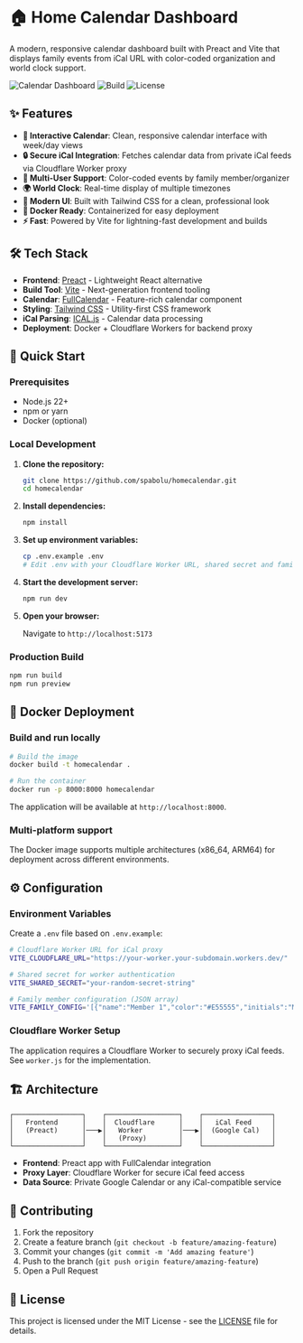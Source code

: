 # 🏠 Home Calendar Dashboard

A modern, responsive calendar dashboard built with Preact and Vite that displays family events from iCal URL with color-coded organization and world clock support.

![Calendar Dashboard](https://img.shields.io/badge/Status-Live-brightgreen) ![Build](https://img.shields.io/badge/Build-Passing-success) ![License](https://img.shields.io/badge/License-MIT-blue)

## ✨ Features

- **📅 Interactive Calendar**: Clean, responsive calendar interface with week/day views
- **🔒 Secure iCal Integration**: Fetches calendar data from private iCal feeds via Cloudflare Worker proxy
- **👥 Multi-User Support**: Color-coded events by family member/organizer
- **🌍 World Clock**: Real-time display of multiple timezones
- **🎨 Modern UI**: Built with Tailwind CSS for a clean, professional look
- **🐳 Docker Ready**: Containerized for easy deployment
- **⚡ Fast**: Powered by Vite for lightning-fast development and builds

## 🛠 Tech Stack

- **Frontend**: [Preact](https://preactjs.com/) - Lightweight React alternative
- **Build Tool**: [Vite](https://vitejs.dev/) - Next-generation frontend tooling
- **Calendar**: [FullCalendar](https://fullcalendar.io/) - Feature-rich calendar component
- **Styling**: [Tailwind CSS](https://tailwindcss.com/) - Utility-first CSS framework
- **iCal Parsing**: [ICAL.js](https://github.com/mozilla-comm/ical.js/) - Calendar data processing
- **Deployment**: Docker + Cloudflare Workers for backend proxy

## 🚀 Quick Start

### Prerequisites

- Node.js 22+
- npm or yarn
- Docker (optional)

### Local Development

1. **Clone the repository:**

   ```bash
   git clone https://github.com/spabolu/homecalendar.git
   cd homecalendar
   ```

2. **Install dependencies:**

   ```bash
   npm install
   ```

3. **Set up environment variables:**

   ```bash
   cp .env.example .env
   # Edit .env with your Cloudflare Worker URL, shared secret and family memebers info
   ```

4. **Start the development server:**

   ```bash
   npm run dev
   ```

5. **Open your browser:**
   
   Navigate to `http://localhost:5173`

### Production Build

```bash
npm run build
npm run preview
```

## 🐳 Docker Deployment

### Build and run locally

```bash
# Build the image
docker build -t homecalendar .

# Run the container
docker run -p 8000:8000 homecalendar
```

The application will be available at `http://localhost:8000`.

### Multi-platform support

The Docker image supports multiple architectures (x86_64, ARM64) for deployment across different environments.

## ⚙️ Configuration

### Environment Variables

Create a `.env` file based on `.env.example`:

```bash
# Cloudflare Worker URL for iCal proxy
VITE_CLOUDFLARE_URL="https://your-worker.your-subdomain.workers.dev/"

# Shared secret for worker authentication
VITE_SHARED_SECRET="your-random-secret-string"

# Family member configuration (JSON array)
VITE_FAMILY_CONFIG='[{"name":"Member 1","color":"#E55555","initials":"M1"}...]'
```

### Cloudflare Worker Setup

The application requires a Cloudflare Worker to securely proxy iCal feeds. See `worker.js` for the implementation.

## 🏗 Architecture

```
┌─────────────────┐    ┌──────────────────┐    ┌─────────────────┐
│   Frontend      │    │  Cloudflare      │    │   iCal Feed     │
│   (Preact)      │───▶│   Worker         │───▶│  (Google Cal)   │
│                 │    │   (Proxy)        │    │                 │
└─────────────────┘    └──────────────────┘    └─────────────────┘
```

- **Frontend**: Preact app with FullCalendar integration
- **Proxy Layer**: Cloudflare Worker for secure iCal feed access
- **Data Source**: Private Google Calendar or any iCal-compatible service

## 🤝 Contributing

1. Fork the repository
2. Create a feature branch (`git checkout -b feature/amazing-feature`)
3. Commit your changes (`git commit -m 'Add amazing feature'`)
4. Push to the branch (`git push origin feature/amazing-feature`)
5. Open a Pull Request

## 📝 License

This project is licensed under the MIT License - see the [LICENSE](LICENSE) file for details.
